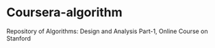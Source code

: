 # Coursera-algorithm
Repository of Algorithms: Design and Analysis Part-1, Online Course on Stanford
